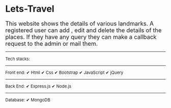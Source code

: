 # Lets-Travel
<font size=4> This website shows the details of various landmarks. A registered user can add , edit and delete the details of the places. If they have any query they can make a callback request to the admin or mail them. </font>
<hr>
<font size=2>
Tech stacks:
<hr>
Front end:
✔ Html
✔ Css
✔ Bootstrap
✔ JavaScript
✔ jQuery
<hr>
Back End:
✔ Express.js
✔ Node.js
<hr>
Database:
✔ MongoDB
</font>
